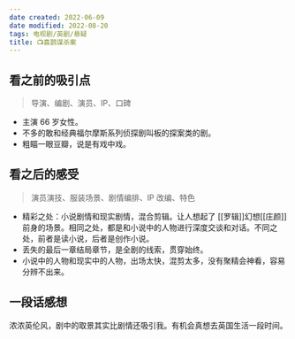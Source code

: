 ```yaml
---
date created: 2022-06-09
date modified: 2022-08-20
tags: 电视剧/英剧/悬疑
title: 📺喜鹊谋杀案
---
```


## 看之前的吸引点

> 导演、编剧、演员、IP、口碑

- 主演 66 岁女性。
- 不多的敢和经典福尔摩斯系列侦探剧叫板的探案类的剧。
- 粗瞄一眼豆瓣，说是有戏中戏。

## 看之后的感受

> 演员演技、服装场景、剧情编排、IP 改编、特色

- 精彩之处：小说剧情和现实剧情，混合剪辑。让人想起了 [[罗辑]]幻想[[庄颜]] 前身的场景。相同之处，都是和小说中的人物进行深度交谈和对话。不同之处，前者是读小说，后者是创作小说。
- 丢失的最后一章结局章节，是全剧的线索，贯穿始终。
- 小说中的人物和现实中的人物，出场太快，混剪太多，没有聚精会神看，容易分辨不出来。

## 一段话感想

浓浓英伦风，剧中的取景其实比剧情还吸引我。有机会真想去英国生活一段时间。
